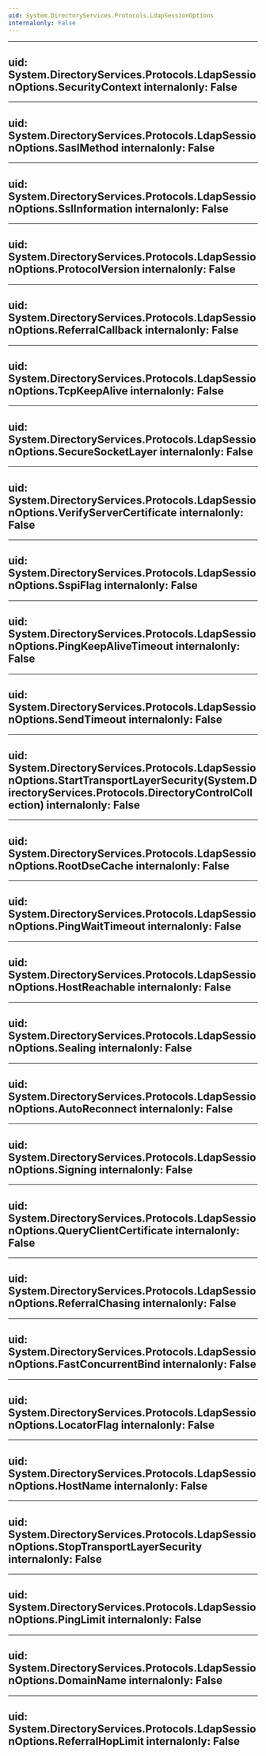 ```yaml
---
uid: System.DirectoryServices.Protocols.LdapSessionOptions
internalonly: False
---
```


---
uid: System.DirectoryServices.Protocols.LdapSessionOptions.SecurityContext
internalonly: False
---

---
uid: System.DirectoryServices.Protocols.LdapSessionOptions.SaslMethod
internalonly: False
---

---
uid: System.DirectoryServices.Protocols.LdapSessionOptions.SslInformation
internalonly: False
---

---
uid: System.DirectoryServices.Protocols.LdapSessionOptions.ProtocolVersion
internalonly: False
---

---
uid: System.DirectoryServices.Protocols.LdapSessionOptions.ReferralCallback
internalonly: False
---

---
uid: System.DirectoryServices.Protocols.LdapSessionOptions.TcpKeepAlive
internalonly: False
---

---
uid: System.DirectoryServices.Protocols.LdapSessionOptions.SecureSocketLayer
internalonly: False
---

---
uid: System.DirectoryServices.Protocols.LdapSessionOptions.VerifyServerCertificate
internalonly: False
---

---
uid: System.DirectoryServices.Protocols.LdapSessionOptions.SspiFlag
internalonly: False
---

---
uid: System.DirectoryServices.Protocols.LdapSessionOptions.PingKeepAliveTimeout
internalonly: False
---

---
uid: System.DirectoryServices.Protocols.LdapSessionOptions.SendTimeout
internalonly: False
---

---
uid: System.DirectoryServices.Protocols.LdapSessionOptions.StartTransportLayerSecurity(System.DirectoryServices.Protocols.DirectoryControlCollection)
internalonly: False
---

---
uid: System.DirectoryServices.Protocols.LdapSessionOptions.RootDseCache
internalonly: False
---

---
uid: System.DirectoryServices.Protocols.LdapSessionOptions.PingWaitTimeout
internalonly: False
---

---
uid: System.DirectoryServices.Protocols.LdapSessionOptions.HostReachable
internalonly: False
---

---
uid: System.DirectoryServices.Protocols.LdapSessionOptions.Sealing
internalonly: False
---

---
uid: System.DirectoryServices.Protocols.LdapSessionOptions.AutoReconnect
internalonly: False
---

---
uid: System.DirectoryServices.Protocols.LdapSessionOptions.Signing
internalonly: False
---

---
uid: System.DirectoryServices.Protocols.LdapSessionOptions.QueryClientCertificate
internalonly: False
---

---
uid: System.DirectoryServices.Protocols.LdapSessionOptions.ReferralChasing
internalonly: False
---

---
uid: System.DirectoryServices.Protocols.LdapSessionOptions.FastConcurrentBind
internalonly: False
---

---
uid: System.DirectoryServices.Protocols.LdapSessionOptions.LocatorFlag
internalonly: False
---

---
uid: System.DirectoryServices.Protocols.LdapSessionOptions.HostName
internalonly: False
---

---
uid: System.DirectoryServices.Protocols.LdapSessionOptions.StopTransportLayerSecurity
internalonly: False
---

---
uid: System.DirectoryServices.Protocols.LdapSessionOptions.PingLimit
internalonly: False
---

---
uid: System.DirectoryServices.Protocols.LdapSessionOptions.DomainName
internalonly: False
---

---
uid: System.DirectoryServices.Protocols.LdapSessionOptions.ReferralHopLimit
internalonly: False
---
